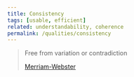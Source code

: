 ```yaml
---
title: Consistency
tags: [usable, efficient]
related: understandability, coherence
permalink: /qualities/consistency
---
```


>Free from variation or contradiction
>
>[Merriam-Webster](https://www.merriam-webster.com/dictionary/consistent)
